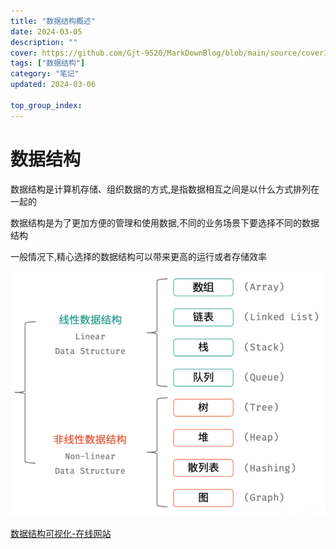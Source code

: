 ```yaml
---
title: "数据结构概述"
date: 2024-03-05
description: ""
cover: https://github.com/Gjt-9520/MarkDownBlog/blob/main/source/coverImages/Aimage-135/Aimage45.jpg?raw=true
tags: ["数据结构"]
category: "笔记"
updated: 2024-03-06

top_group_index:
---
```


# 数据结构

数据结构是计算机存储、组织数据的方式,是指数据相互之间是以什么方式排列在一起的  

数据结构是为了更加方便的管理和使用数据,不同的业务场景下要选择不同的数据结构    

一般情况下,精心选择的数据结构可以带来更高的运行或者存储效率       

![8种数据结构](../images/8种数据结构.png)           

[数据结构可视化-在线网站](https://www.cs.usfca.edu/~galles/visualization/Algorithms.html)